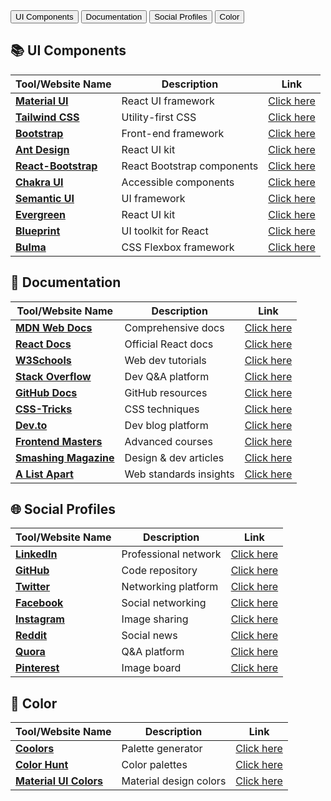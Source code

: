 <div class="category-grid">
    <button class="category-item" onclick="window.location.href='#ui-components'">UI Components</button>
    <button class="category-item" onclick="window.location.href='#documentation'">Documentation</button>
    <button class="category-item" onclick="window.location.href='#social-profiles'">Social Profiles</button>
    <button class="category-item" onclick="window.location.href='#color'">Color</button>
</div>

<!-- UI Components Section -->
<section id="ui-components">
    <h2>📚 UI Components</h2>
    <table>
        <thead>
            <tr>
                <th>Tool/Website Name</th>
                <th>Description</th>
                <th>Link</th>
            </tr>
        </thead>
        <tbody>
            <tr>
                <td><strong><a href="https://mui.com/" target="_blank">Material UI</a></strong></td>
                <td>React UI framework</td>
                <td><a href="https://mui.com/" target="_blank">Click here</a></td>
            </tr>
            <tr>
                <td><strong><a href="https://tailwindcss.com/" target="_blank">Tailwind CSS</a></strong></td>
                <td>Utility-first CSS</td>
                <td><a href="https://tailwindcss.com/" target="_blank">Click here</a></td>
            </tr>
            <tr>
                <td><strong><a href="https://getbootstrap.com/" target="_blank">Bootstrap</a></strong></td>
                <td>Front-end framework</td>
                <td><a href="https://getbootstrap.com/" target="_blank">Click here</a></td>
            </tr>
            <tr>
                <td><strong><a href="https://ant.design/" target="_blank">Ant Design</a></strong></td>
                <td>React UI kit</td>
                <td><a href="https://ant.design/" target="_blank">Click here</a></td>
            </tr>
            <tr>
                <td><strong><a href="https://react-bootstrap.github.io/" target="_blank">React-Bootstrap</a></strong></td>
                <td>React Bootstrap components</td>
                <td><a href="https://react-bootstrap.github.io/" target="_blank">Click here</a></td>
            </tr>
            <tr>
                <td><strong><a href="https://chakra-ui.com/" target="_blank">Chakra UI</a></strong></td>
                <td>Accessible components</td>
                <td><a href="https://chakra-ui.com/" target="_blank">Click here</a></td>
            </tr>
            <tr>
                <td><strong><a href="https://semantic-ui.com/" target="_blank">Semantic UI</a></strong></td>
                <td>UI framework</td>
                <td><a href="https://semantic-ui.com/" target="_blank">Click here</a></td>
            </tr>
            <tr>
                <td><strong><a href="https://evergreen.segment.com/" target="_blank">Evergreen</a></strong></td>
                <td>React UI kit</td>
                <td><a href="https://evergreen.segment.com/" target="_blank">Click here</a></td>
            </tr>
            <tr>
                <td><strong><a href="https://blueprintjs.com/" target="_blank">Blueprint</a></strong></td>
                <td>UI toolkit for React</td>
                <td><a href="https://blueprintjs.com/" target="_blank">Click here</a></td>
            </tr>
            <tr>
                <td><strong><a href="https://bulma.io/" target="_blank">Bulma</a></strong></td>
                <td>CSS Flexbox framework</td>
                <td><a href="https://bulma.io/" target="_blank">Click here</a></td>
            </tr>
        </tbody>
    </table>
</section>

<!-- Documentation Section -->
<section id="documentation">
    <h2>📄 Documentation</h2>
    <table>
        <thead>
            <tr>
                <th>Tool/Website Name</th>
                <th>Description</th>
                <th>Link</th>
            </tr>
        </thead>
        <tbody>
            <tr>
                <td><strong><a href="https://developer.mozilla.org/en-US/" target="_blank">MDN Web Docs</a></strong></td>
                <td>Comprehensive docs</td>
                <td><a href="https://developer.mozilla.org/en-US/" target="_blank">Click here</a></td>
            </tr>
            <tr>
                <td><strong><a href="https://reactjs.org/docs/getting-started.html" target="_blank">React Docs</a></strong></td>
                <td>Official React docs</td>
                <td><a href="https://reactjs.org/docs/getting-started.html" target="_blank">Click here</a></td>
            </tr>
            <tr>
                <td><strong><a href="https://www.w3schools.com/" target="_blank">W3Schools</a></strong></td>
                <td>Web dev tutorials</td>
                <td><a href="https://www.w3schools.com/" target="_blank">Click here</a></td>
            </tr>
            <tr>
                <td><strong><a href="https://stackoverflow.com/" target="_blank">Stack Overflow</a></strong></td>
                <td>Dev Q&A platform</td>
                <td><a href="https://stackoverflow.com/" target="_blank">Click here</a></td>
            </tr>
            <tr>
                <td><strong><a href="https://docs.github.com/en/github" target="_blank">GitHub Docs</a></strong></td>
                <td>GitHub resources</td>
                <td><a href="https://docs.github.com/en/github" target="_blank">Click here</a></td>
            </tr>
            <tr>
                <td><strong><a href="https://css-tricks.com/" target="_blank">CSS-Tricks</a></strong></td>
                <td>CSS techniques</td>
                <td><a href="https://css-tricks.com/" target="_blank">Click here</a></td>
            </tr>
            <tr>
                <td><strong><a href="https://dev.to/" target="_blank">Dev.to</a></strong></td>
                <td>Dev blog platform</td>
                <td><a href="https://dev.to/" target="_blank">Click here</a></td>
            </tr>
            <tr>
                <td><strong><a href="https://frontendmasters.com/" target="_blank">Frontend Masters</a></strong></td>
                <td>Advanced courses</td>
                <td><a href="https://frontendmasters.com/" target="_blank">Click here</a></td>
            </tr>
            <tr>
                <td><strong><a href="https://www.smashingmagazine.com/" target="_blank">Smashing Magazine</a></strong></td>
                <td>Design & dev articles</td>
                <td><a href="https://www.smashingmagazine.com/" target="_blank">Click here</a></td>
            </tr>
            <tr>
                <td><strong><a href="https://alistapart.com/" target="_blank">A List Apart</a></strong></td>
                <td>Web standards insights</td>
                <td><a href="https://alistapart.com/" target="_blank">Click here</a></td>
            </tr>
        </tbody>
    </table>
</section>

<!-- Social Profiles Section -->
<section id="social-profiles">
    <h2>🌐 Social Profiles</h2>
    <table>
        <thead>
            <tr>
                <th>Tool/Website Name</th>
                <th>Description</th>
                <th>Link</th>
            </tr>
        </thead>
        <tbody>
            <tr>
                <td><strong><a href="https://www.linkedin.com/" target="_blank">LinkedIn</a></strong></td>
                <td>Professional network</td>
                <td><a href="https://www.linkedin.com/" target="_blank">Click here</a></td>
            </tr>
            <tr>
                <td><strong><a href="https://github.com/" target="_blank">GitHub</a></strong></td>
                <td>Code repository</td>
                <td><a href="https://github.com/" target="_blank">Click here</a></td>
            </tr>
            <tr>
                <td><strong><a href="https://twitter.com/" target="_blank">Twitter</a></strong></td>
                <td>Networking platform</td>
                <td><a href="https://twitter.com/" target="_blank">Click here</a></td>
            </tr>
            <tr>
                <td><strong><a href="https://www.facebook.com/" target="_blank">Facebook</a></strong></td>
                <td>Social networking</td>
                <td><a href="https://www.facebook.com/" target="_blank">Click here</a></td>
            </tr>
            <tr>
                <td><strong><a href="https://www.instagram.com/" target="_blank">Instagram</a></strong></td>
                <td>Image sharing</td>
                <td><a href="https://www.instagram.com/" target="_blank">Click here</a></td>
            </tr>
            <tr>
                <td><strong><a href="https://www.reddit.com/" target="_blank">Reddit</a></strong></td>
                <td>Social news</td>
                <td><a href="https://www.reddit.com/" target="_blank">Click here</a></td>
            </tr>
            <tr>
                <td><strong><a href="https://www.quora.com/" target="_blank">Quora</a></strong></td>
                <td>Q&A platform</td>
                <td><a href="https://www.quora.com/" target="_blank">Click here</a></td>
            </tr>
            <tr>
                <td><strong><a href="https://www.pinterest.com/" target="_blank">Pinterest</a></strong></td>
                <td>Image board</td>
                <td><a href="https://www.pinterest.com/" target="_blank">Click here</a></td>
            </tr>
        </tbody>
    </table>
</section>

<!-- Color Section -->
<section id="color">
    <h2>🎨 Color</h2>
    <table>
        <thead>
            <tr>
                <th>Tool/Website Name</th>
                <th>Description</th>
                <th>Link</th>
            </tr>
        </thead>
        <tbody>
            <tr>
                <td><strong><a href="https://coolors.co/" target="_blank">Coolors</a></strong></td>
                <td>Palette generator</td>
                <td><a href="https://coolors.co/" target="_blank">Click here</a></td>
            </tr>
            <tr>
                <td><strong><a href="https://colorhunt.co/" target="_blank">Color Hunt</a></strong></td>
                <td>Color palettes</td>
                <td><a href="https://colorhunt.co/" target="_blank">Click here</a></td>
            </tr>
            <tr>
                <td><strong><a href="https://www.materialui.co/colors" target="_blank">Material UI Colors</a></strong></td>
                <td>Material design colors</td>
                <td><a href="https://www.materialui.co/colors" target="_blank">Click here</a></td>
            </tr>
        </tbody>
    </table>
</section>
